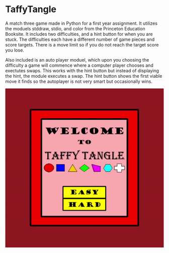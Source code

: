# TaffyTangle
A match three game made in Python for a first year assignment. It utilizes the moduels stddraw, stdio, and color from the Princeton Education Booksite. It includes two difficulties, and a hint button for when you are stuck. The difficulties each have a different number of game pieces and score targets. There is a move limit so if you do not reach the target score you lose. 

Also included is an auto player moduel, which upon you choosing the difficulty a game will commence where a computer player chooses and exectutes swaps. This works with the hint button but instead of displaying the hint, the module executes a swap. The hint button shows the first viable move it finds so the autoplayer is not very smart but occasionally wins.


![](demo.gif)
